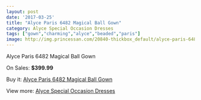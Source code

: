 ```yaml
---
layout: post
date: '2017-03-25'
title: "Alyce Paris 6482 Magical Ball Gown"
category: Alyce Special Occasion Dresses
tags: ["gown","charming","alyce","beaded","paris"]
image: http://img.princessan.com/20840-thickbox_default/alyce-paris-6482-magical-ball-gown.jpg
---
```

Alyce Paris 6482 Magical Ball Gown

On Sales: **$399.99**
<a href="https://www.princessan.com/en/9429-alyce-paris-6482-magical-ball-gown.html"><amp-img layout="responsive" width="600" height="600" src="//img.princessan.com/20840-thickbox_default/alyce-paris-6482-magical-ball-gown.jpg" alt="Alyce Paris 6482 Magical Ball Gown 0" /></a>
<a href="https://www.princessan.com/en/9429-alyce-paris-6482-magical-ball-gown.html"><amp-img layout="responsive" width="600" height="600" src="//img.princessan.com/20841-thickbox_default/alyce-paris-6482-magical-ball-gown.jpg" alt="Alyce Paris 6482 Magical Ball Gown 1" /></a>

Buy it: [Alyce Paris 6482 Magical Ball Gown](https://www.princessan.com/en/9429-alyce-paris-6482-magical-ball-gown.html "Alyce Paris 6482 Magical Ball Gown")

View more: [Alyce Special Occasion Dresses](https://www.princessan.com/en/77- "Alyce Special Occasion Dresses")